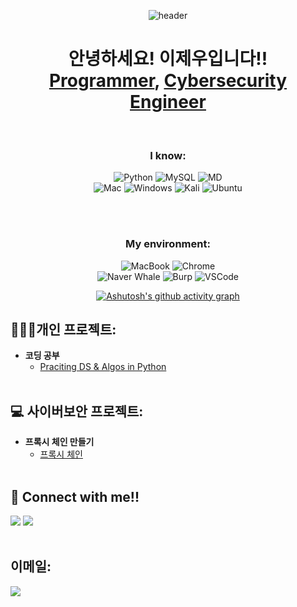 <div align="center"> 
  
  ![header](https://capsule-render.vercel.app/api?type=waving&color=0:F8B195,50:F67280,100:C06C84&height=200&section=header&text=Welcome%20!&animation=twinkling&fontSize=70)


  <h1>
    안녕하세요! 이제우입니다!! <br/>
    <a href="https://github.com/HamsterJikJik/Programming">Programmer</a>, 
    <a href="https://github.com/HamsterJikJik/Projects">Cybersecurity Engineer</a>
  </h1>
  <br/>
</div>



<div align="center"> 

  ### I know: <br/>
  ![Python](https://img.shields.io/badge/Python-14354C?style=for-the-badge&logo=python&logoColor=white) 
  ![MySQL](https://img.shields.io/badge/MySQL-00000F?style=for-the-badge&logo=mysql&logoColor=white) 
  ![MD](https://img.shields.io/badge/Markdown-000000?style=for-the-badge&logo=markdown&logoColor=white) <br/>
  ![Mac](https://img.shields.io/badge/mac%20os-000000?style=for-the-badge&logo=apple&logoColor=white) 
  ![Windows](https://img.shields.io/badge/Windows-0078D6?style=for-the-badge&logo=windows&logoColor=white) 
  ![Kali](https://img.shields.io/badge/Kali_Linux-557C94?style=for-the-badge&logo=kali-linux&logoColor=white) 
  ![Ubuntu](https://img.shields.io/badge/Ubuntu-E95420?style=for-the-badge&logo=ubuntu&logoColor=white) 
  
  <br/>
  <br/>

  ### My environment: <br/>
  ![MacBook](https://img.shields.io/badge/MacBook%20Pro%20\(M1\)-707070.svg?style=for-the-badge&logo=apple&logoColor=white?)
  ![Chrome](https://img.shields.io/badge/Google_chrome-4285F4?style=for-the-badge&logo=Google-chrome&logoColor=white)
  <br/>
  ![Naver Whale](https://img.shields.io/badge/Naver%20Whale-03C75A?style=for-the-badge&logo=Naver&logoColor=white)
  ![Burp](https://img.shields.io/badge/Burp%20Suite-FF6633.svg?style=for-the-badge&logo=Burp-Suite&logoColor=white)
  ![VSCode](https://img.shields.io/badge/Visual_Studio_Code-0078D4?style=for-the-badge&logo=visual%20studio%20code&logoColor=white)



  [![Ashutosh's github activity graph](https://github-readme-activity-graph.vercel.app/graph?custom_title=지구%20정복%20진전도&username=HamsterJikJik&theme=github-compact&line=F67280&point=FFFFFF&color=F8B195&hide_border=true&height=300)](https://github.com/ashutosh00710/github-readme-activity-graph)

</div>


<h2>👨‍💻개인 프로젝트:</h2>

- <b>코딩 공부</b>
  - [Praciting DS & Algos in Python]()
  <br />


<h2>💻 사이버보안 프로젝트:</h2>

- <b>프록시 체인 만들기</b>
  - [프록시 체인](https://github.com/HamsterJikJik/ProxyChain/)
  <br />

<h2> 
  🤳 Connect with me!!
</h2>

[<img src="https://img.shields.io/badge/Naver Blog-03C75A?style=for-the-badge&logo=Naver&logoColor=white" />][Naver]
[<img src="https://img.shields.io/badge/Instagram-E4405F?style=for-the-badge&logo=Instagram&logoColor=white" />][Instagram]
<br />
<br />

[Naver]: https://blog.naver.com/hamster_jikjik/
[Instagram]: https://www.instagram.com/2_jew00/

<h2>
  이메일: <br/>
</h2>

<a href="mailto:jewoo0620@gmail.com"><img src="https://img.shields.io/badge/Gmail-D14836?style=flat-square&logo=Gmail&logoColor=white&link=mailto:jewoo0620@gmail.com"/></a>

<!--
Here are some ideas to get you started:

- 🔭 I’m currently working on ...
- 🌱 I’m currently learning ...
- 👯 I’m looking to collaborate on ...
- 🤔 I’m looking for help with ...
- 💬 Ask me about ...
- 📫 How to reach me: ...
- 😄 Pronouns: ...
- ⚡ Fun fact: ...
-->

